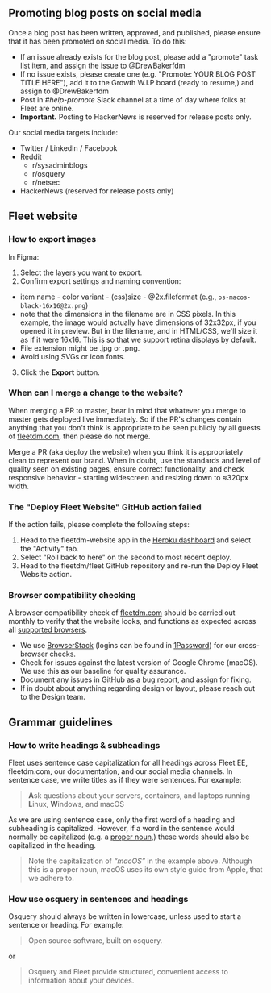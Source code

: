 ## Promoting blog posts on social media

Once a blog post has been written, approved, and published, please ensure that it has been promoted on social media. To do this:

- If an issue already exists for the blog post, please add a "promote" task list item, and assign the issue to @DrewBakerfdm  
- If no issue exists, please create one (e.g. "Promote: YOUR BLOG POST TITLE HERE"), add it to the Growth W.I.P board (ready to resume,) and assign to @DrewBakerfdm
- Post in _#help-promote_ Slack channel at a time of day where folks at Fleet are online.
- **Important.** Posting to HackerNews is reserved for release posts only.

Our social media targets include:

- Twitter / LinkedIn / Facebook
- Reddit
    - r/sysadminblogs
    - r/osquery
    - r/netsec
- HackerNews (reserved for release posts only)


## Fleet website

### How to export images
In Figma:
1. Select the layers you want to export.
2. Confirm export settings and naming convention:
  * item name - color variant - (css)size - @2x.fileformat (e.g., `os-macos-black-16x16@2x.png`)
  * note that the dimensions in the filename are in CSS pixels.  In this example, the image would actually have dimensions of 32x32px, if you opened it in preview.  But in the filename, and in HTML/CSS, we'll size it as if it were 16x16.  This is so that we support retina displays by default.
  * File extension might be .jpg or .png.
  * Avoid using SVGs or icon fonts.
3. Click the __Export__ button.

### When can I merge a change to the website?
When merging a PR to master, bear in mind that whatever you merge to master gets deployed live immediately. So if the PR's changes contain anything that you don't think is appropriate to be seen publicly by all guests of [fleetdm.com](https://fleetdm.com/), then please do not merge.

Merge a PR (aka deploy the website) when you think it is appropriately clean to represent our brand. When in doubt, use the standards and level of quality seen on existing pages, ensure correct functionality, and check responsive behavior - starting widescreen and resizing down to ≈320px width. 

### The "Deploy Fleet Website" GitHub action failed
If the action fails, please complete the following steps:
1. Head to the fleetdm-website app in the [Heroku dashboard](https://heroku.com) and select the "Activity" tab.
2. Select "Roll back to here" on the second to most recent deploy.
3. Head to the fleetdm/fleet GitHub repository and re-run the Deploy Fleet Website action.


### Browser compatibility checking

A browser compatibility check of [fleetdm.com](https://fleetdm.com/) should be carried out monthly to verify that the website looks, and functions as expected across all [supported browsers](../docs/01-Using-Fleet/12-Supported-browsers.md).

- We use [BrowserStack](https://www.browserstack.com/users/sign_in) (logins can be found in [1Password](https://start.1password.com/open/i?a=N3F7LHAKQ5G3JPFPX234EC4ZDQ&v=3ycqkai6naxhqsylmsos6vairu&i=nwnxrrbpcwkuzaazh3rywzoh6e&h=fleetdevicemanagement.1password.com)) for our cross-browser checks.
- Check for issues against the latest version of Google Chrome (macOS). We use this as our baseline for quality assurance.
- Document any issues in GitHub as a [bug report](https://github.com/fleetdm/fleet/issues/new?assignees=&labels=bug%2C%3Areproduce&template=bug-report.md&title=), and assign for fixing.
- If in doubt about anything regarding design or layout, please reach out to the Design team.

## Grammar guidelines

### How to write headings & subheadings
Fleet uses sentence case capitalization for all headings across Fleet EE, fleetdm.com, our documentation, and our social media channels.
In sentence case, we write titles as if they were sentences. For example:
> **A**sk questions about your servers, containers, and laptops running **L**inux, **W**indows, and macOS

As we are using sentence case, only the first word of a heading and subheading is capitalized. However, if a word in the sentence would normally be capitalized (e.g. a [proper noun](https://www.grammarly.com/blog/proper-nouns/?&utm_source=google&utm_medium=cpc&utm_campaign=11862361094&utm_targetid=dsa-1233402314764&gclid=Cj0KCQjwg7KJBhDyARIsAHrAXaFwpnEyL9qrS4z1PEAgFwh3RXmQ24zmwmowAyOQbHngsI8W_F730aAaArrwEALw_wcB&gclsrc=aw.ds),) these words should also be capitalized in the heading.
> Note the capitalization of _“macOS”_ in the example above. Although this is a proper noun, macOS uses its own style guide from Apple, that we adhere to.

### How use osquery in sentences and headings
Osquery should always be written in lowercase, unless used to start a sentence or heading. For example:
> Open source software, built on osquery.

or

> Osquery and Fleet provide structured, convenient access to information about your devices.




<meta name="maintainedBy" value="mike-j-thomas">


